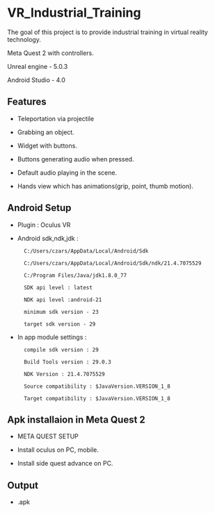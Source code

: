 # VR_Industrial_Training

The goal of this project is to provide industrial training in virtual reality technology.

Meta Quest 2 with controllers.

Unreal engine - 5.0.3

Android Studio - 4.0
## Features

- Teleportation via projectile

- Grabbing an object.

- Widget with buttons.

- Buttons generating audio when pressed.

- Default audio playing in the scene.

- Hands view which has animations(grip, point, thumb motion).





## Android Setup
- Plugin : Oculus VR

- Android sdk,ndk,jdk :

        C:/Users/czars/AppData/Local/Android/Sdk

        C:/Users/czars/AppData/Local/Android/Sdk/ndk/21.4.7075529
        
        C:/Program Files/Java/jdk1.8.0_77
        
        SDK api level : latest
        
        NDK api level :android-21

        minimum sdk version - 23

        target sdk version - 29

- In app module settings : 

        compile sdk version : 29

        Build Tools version : 29.0.3

        NDK Version : 21.4.7075529

        Source compatibility : $JavaVersion.VERSION_1_8

        Target compatibility : $JavaVersion.VERSION_1_8

## Apk installaion in Meta Quest 2
- META QUEST SETUP 

- Install oculus on PC, mobile.

- Install side quest advance on PC.

## Output
- .apk
